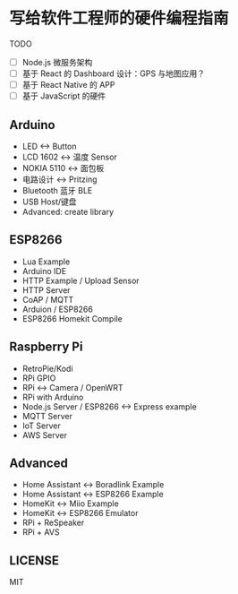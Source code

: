 # 写给软件工程师的硬件编程指南

TODO

 - [ ] Node.js 微服务架构
 - [ ] 基于 React 的 Dashboard 设计：GPS 与地图应用？
 - [ ] 基于 React Native 的 APP
 - [ ] 基于 JavaScript 的硬件

Arduino
---

 - LED <-> Button
 - LCD 1602 <-> 温度 Sensor
 - NOKIA 5110 <-> 面包板
 - 电路设计 <-> Pritzing
 - Bluetooth 蓝牙 BLE
 - USB Host/键盘
 - Advanced: create library

ESP8266
---

 - Lua Example
 - Arduino IDE
 - HTTP Example / Upload Sensor
 - HTTP Server
 - CoAP / MQTT
 - Arduion / ESP8266
 - ESP8266 Homekit Compile

Raspberry Pi
---

 - RetroPie/Kodi
 - RPi GPIO
 - RPi <-> Camera / OpenWRT
 - RPi with Arduino
 - Node.js Server / ESP8266 <-> Express example
 - MQTT Server
 - IoT Server
 - AWS Server

Advanced
---

 - Home Assistant <-> Boradlink Example
 - Home Assistant <-> ESP8266 Example
 - HomeKit <-> Miio Example
 - HomeKit <-> ESP8266 Emulator
 - RPi + ReSpeaker
 - RPi + AVS


LICENSE
---

MIT
